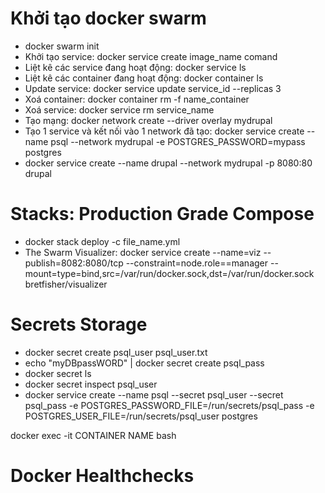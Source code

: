 # Khởi tạo docker swarm
- docker swarm init
- Khởi tạo service: docker service create image_name comand
- Liệt kê các service đang hoạt động: docker service ls
- Liệt kê các container đang hoạt động: docker container ls
- Update service: docker service update service_id --replicas 3
- Xoá container: docker container rm -f name_container
- Xoá service: docker service rm service_name
- Tạo mạng: docker network create --driver overlay mydrupal
- Tạo 1 service và kết nối vào 1 network đã tạo: docker service create --name psql --network mydrupal -e POSTGRES_PASSWORD=mypass postgres
- docker service create --name drupal --network mydrupal -p 8080:80 drupal
# Stacks: Production Grade Compose
- docker stack deploy -c file_name.yml
- The Swarm Visualizer: docker service create --name=viz --publish=8082:8080/tcp --constraint=node.role==manager --mount=type=bind,src=/var/run/docker.sock,dst=/var/run/docker.sock bretfisher/visualizer 
# Secrets Storage
- docker secret create psql_user psql_user.txt
- echo "myDBpassWORD" | docker secret create psql_pass
- docker secret ls
- docker secret inspect psql_user
- docker service create --name psql --secret psql_user --secret psql_pass -e POSTGRES_PASSWORD_FILE=/run/secrets/psql_pass -e POSTGRES_USER_FILE=/run/secrets/psql_user postgres

docker exec -it CONTAINER NAME bash

# Docker Healthchecks

